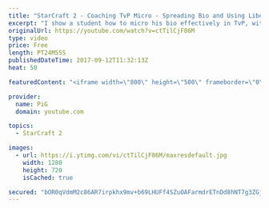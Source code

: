 ```yaml
---
title: "StarCraft 2 - Coaching TvP Micro - Spreading Bio and Using Liberators"
excerpt: "I show a student how to micro his bio effectively in TvP, without needing super high apm! -- Watch live at https://www.twitch.tv/x5_pig"
originalUrl: https://youtube.com/watch?v=ctTilCjF86M
type: video
price: Free
length: PT24M55S
publishedDateTime: 2017-09-12T11:32:13Z
heat: 50

featuredContent: "<iframe width=\"800\" height=\"500\" frameborder=\"0\" src=\"https://www.youtube.com/embed/ctTilCjF86M\" allow=\"accelerometer; autoplay; encrypted-media; gyroscope; picture-in-picture\" allowfullscreen></iframe>"

provider:
  name: PiG
  domain: youtube.com

topics:
  - StarCraft 2

images:
  - url: https://i.ytimg.com/vi/ctTilCjF86M/maxresdefault.jpg
    width: 1280
    height: 720
    isCached: true

secured: "bOR0qVdmM2c86AR7irpkhx9mv+b69LHUFf4SZuOAFarmdrETnDd8hNT7g3ZGjoB7VFBx3FuHVTjy2L2tAnLfPyIiVpoXAQu52tpQZcG4xN04GttQ605I8uS6fM+QrIQ3U/mh6Qkqy55sSfbAuGQ5rY7IRurayUmPbtA5bGbtPerhkzB0OqABkbkIWQY+OlTiD3p7xDSiSnLxgXUf5EvzAQUVmYUs3KBBwBoT13cFvxQKh36llAl6djdRbWIbPON31CY1RRulGV7f7M+WYteypFrH4eAFsbkmJUhKAVMuAg8GdsR/QJseZdw4gqnQxx+n33V+ypQKScKdi/oZIAIDRQjLt7AYkumh334xH8sDj2l/FXCN0k6m0dqBhzpTxLehoznudVVwBFNlKBlocvIwbdaGDuBplH22FlsmGwB9PX4=;r+KDAvpubayTQBVBAe5iyg=="
---
```


